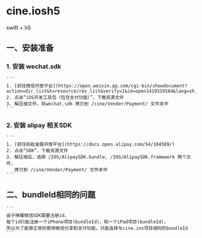 # cine.iosh5
swift + h5

## 一、安装准备
  
  ### 1. 安装 wechat.sdk
    ```
    1. [前往微信开放平台](https://open.weixin.qq.com/cgi-bin/showdocument?action=dir_list&t=resource/res_list&verify=1&id=open1419319164&lang=zh_CN)
    2. 点击“iOS开发工具包（包含支付功能）”，下载资源文件
    3. 解压缩文件，将wechat.sdk 拷贝到 /cine/Vender/Payment/ 文件夹中
    ```
  ### 2. 安装 alipay 相关SDK
    ```
    1. [前往蚂蚁金服开放平台](https://docs.open.alipay.com/54/104509/)
    2. 点击“SDK”，下载资源文件
    3. 解压缩后，选择 /IOS/AlipaySDK.bundle, /IOS/AlipaySDK.framework 两个文件，
       拷贝到 /cine/Vender/Payment/ 文件夹中
    ```

## 二、bundleId相同的问题
    ```
    由于唤醒微信SDK需要注册id，
    每个id只能注册一个iPhone项目(bundleId)，和一个iPad项目(bundleId)，
    所以为了能够正常的使用微信分享和支付功能，只能选择与cine.ios项目相同的bundleId
    ```
